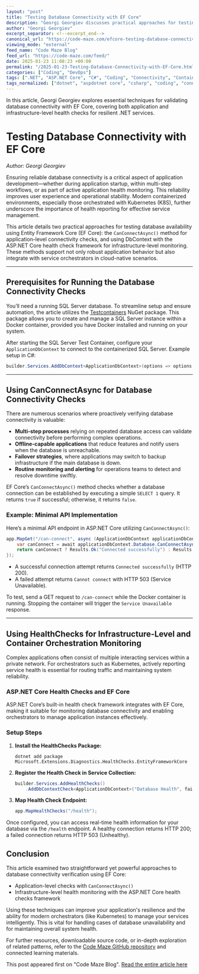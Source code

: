 ```yaml
---
layout: "post"
title: "Testing Database Connectivity with EF Core"
description: "Georgi Georgiev discusses practical approaches for testing database connectivity using Entity Framework Core. The article covers both application-level checks with CanConnectAsync() and infrastructure-level monitoring using ASP.NET Core's health check framework, including approaches suitable for containerized environments managed by Kubernetes."
author: "Georgi Georgiev"
excerpt_separator: <!--excerpt_end-->
canonical_url: "https://code-maze.com/efcore-testing-database-connectivity/"
viewing_mode: "external"
feed_name: "Code Maze Blog"
feed_url: "https://code-maze.com/feed/"
date: 2025-01-23 11:08:23 +00:00
permalink: "/2025-01-23-Testing-Database-Connectivity-with-EF-Core.html"
categories: ["Coding", "DevOps"]
tags: [".NET", "ASP.NET Core", "C#", "Coding", "Connectivity", "Container Orchestration", "Database", "Database Connectivity", "DbContext", "DevOps", "EF Core", "Health Checks", "Kubernetes", "Posts", "SQL Server", "Testcontainers"]
tags_normalized: ["dotnet", "aspdotnet core", "csharp", "coding", "connectivity", "container orchestration", "database", "database connectivity", "dbcontext", "devops", "ef core", "health checks", "kubernetes", "posts", "sql server", "testcontainers"]
---
```


In this article, Georgi Georgiev explores essential techniques for validating database connectivity with EF Core, covering both application and infrastructure-level health checks for resilient .NET services.<!--excerpt_end-->

# Testing Database Connectivity with EF Core

*Author: Georgi Georgiev*

Ensuring reliable database connectivity is a critical aspect of application development—whether during application startup, within multi-step workflows, or as part of active application health monitoring. This reliability improves user experience and operational stability. Modern containerized environments, especially those orchestrated with Kubernetes (K8S), further underscore the importance of health reporting for effective service management.

This article details two practical approaches for testing database availability using Entity Framework Core (EF Core): the `CanConnectAsync()` method for application-level connectivity checks, and using DbContext with the ASP.NET Core health check framework for infrastructure-level monitoring. These methods support not only robust application behavior but also integrate with service orchestrators in cloud-native scenarios.

---

## Prerequisites for Running the Database Connectivity Checks

You’ll need a running SQL Server database. To streamline setup and ensure automation, the article utilizes the [Testcontainers](https://code-maze.com/csharp-testing-using-testcontainers-for-net-and-docker/) NuGet package. This package allows you to create and manage a SQL Server instance within a Docker container, provided you have Docker installed and running on your system.

After starting the SQL Server Test Container, configure your `ApplicationDbContext` to connect to the containerized SQL Server. Example setup in C#:

```csharp
builder.Services.AddDbContext<ApplicationDbContext>(options => options.UseSqlServer(connectionString), contextLifetime: ServiceLifetime.Scoped);
```

---

## Using CanConnectAsync for Database Connectivity Checks

There are numerous scenarios where proactively verifying database connectivity is valuable:

- **Multi-step processes** relying on repeated database access can validate connectivity before performing complex operations.
- **Offline-capable applications** that reduce features and notify users when the database is unreachable.
- **Failover strategies**, where applications may switch to backup infrastructure if the main database is down.
- **Routine monitoring and alerting** for operations teams to detect and resolve downtime swiftly.

EF Core’s `CanConnectAsync()` method checks whether a database connection can be established by executing a simple `SELECT 1` query. It returns `true` if successful; otherwise, it returns `false`.

### Example: Minimal API Implementation

Here’s a minimal API endpoint in ASP.NET Core utilizing `CanConnectAsync()`:

```csharp
app.MapGet("/can-connect", async (ApplicationDbContext applicationDbContext, CancellationToken cancellationToken) => {
    var canConnect = await applicationDbContext.Database.CanConnectAsync(cancellationToken);
    return canConnect ? Results.Ok("Connected successfully") : Results.Problem("Cannot connect", statusCode: StatusCodes.Status503ServiceUnavailable);
});
```

- A successful connection attempt returns `Connected successfully` (HTTP 200).
- A failed attempt returns `Cannot connect` with HTTP 503 (Service Unavailable).

To test, send a GET request to `/can-connect` while the Docker container is running. Stopping the container will trigger the `Service Unavailable` response.

---

## Using HealthChecks for Infrastructure-Level and Container Orchestration Monitoring

Complex applications often consist of multiple interacting services within a private network. For orchestrators such as Kubernetes, actively reporting service health is essential for routing traffic and maintaining system reliability.

### ASP.NET Core Health Checks and EF Core

ASP.NET Core’s built-in health check framework integrates with EF Core, making it suitable for monitoring database connectivity and enabling orchestrators to manage application instances effectively.

### Setup Steps

1. **Install the HealthChecks Package:**

   ```
   dotnet add package Microsoft.Extensions.Diagnostics.HealthChecks.EntityFrameworkCore
   ```

2. **Register the Health Check in Service Collection:**

   ```csharp
   builder.Services.AddHealthChecks()
       .AddDbContextCheck<ApplicationDbContext>("Database Health", failureStatus: HealthStatus.Unhealthy);
   ```

3. **Map Health Check Endpoint:**

   ```csharp
   app.MapHealthChecks("/health");
   ```

Once configured, you can access real-time health information for your database via the `/health` endpoint. A healthy connection returns HTTP 200; a failed connection returns HTTP 503 (Unhealthy).

## Conclusion

This article examined two straightforward yet powerful approaches to database connectivity verification using EF Core:

- Application-level checks with `CanConnectAsync()`
- Infrastructure-level health monitoring with the ASP.NET Core health checks framework

Using these techniques can improve your application's resilience and the ability for modern orchestrators (like Kubernetes) to manage your services intelligently. This is vital for handling cases of database unavailability and for maintaining overall system health.

For further resources, downloadable source code, or in-depth exploration of related patterns, refer to the [Code Maze GitHub repository](https://github.com/CodeMazeBlog/CodeMazeGuides/tree/main/dotnet-efcore/TestForValidDbConnection) and connected learning materials.

This post appeared first on "Code Maze Blog". [Read the entire article here](https://code-maze.com/efcore-testing-database-connectivity/)
